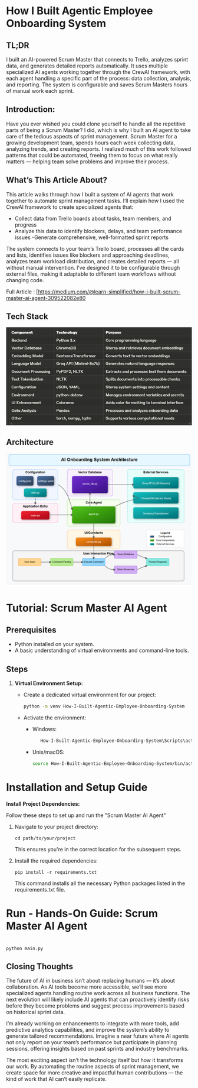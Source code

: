 # How I Built Agentic Employee Onboarding System

## TL;DR
I built an AI-powered Scrum Master that connects to Trello, analyzes sprint data, and generates detailed reports automatically. It uses multiple specialized AI agents working together through the CrewAI framework, with each agent handling a specific part of the process: data collection, analysis, and reporting. The system is configurable and saves Scrum Masters hours of manual work each sprint.

## Introduction:
Have you ever wished you could clone yourself to handle all the repetitive parts of being a Scrum Master? I did, which is why I built an AI agent to take care of the tedious aspects of sprint management. Scrum Master for a growing development team, spends hours each week collecting data, analyzing trends, and creating reports. I realized much of this work followed patterns that could be automated, freeing them to focus on what really matters — helping team solve problems and improve their process.

## What’s This Article About?
This article walks through how I built a system of AI agents that work together to automate sprint management tasks. I’ll explain how I used the CrewAI framework to create specialized agents that:

- Collect data from Trello boards about tasks, team members, and progress
- Analyze this data to identify blockers, delays, and team performance issues
-Generate comprehensive, well-formatted sprint reports

The system connects to your team’s Trello board, processes all the cards and lists, identifies issues like blockers and approaching deadlines, analyzes team workload distribution, and creates detailed reports — all without manual intervention. I’ve designed it to be configurable through external files, making it adaptable to different team workflows without changing code.

Full Article : [https://medium.com/@learn-simplified/how-i-built-scrum-master-ai-agent-309522082e80


## Tech Stack  

![Design Diagram](design_docs/tech_stack.png)


## Architecture

![Design Diagram](design_docs/design.png)


# Tutorial: Scrum Master AI Agent

## Prerequisites
- Python installed on your system.
- A basic understanding of virtual environments and command-line tools.

## Steps

1. **Virtual Environment Setup:**
   - Create a dedicated virtual environment for our project:
   
     ```bash
     python -m venv How-I-Built-Agentic-Employee-Onboarding-System
     ```
   - Activate the environment:
   
     - Windows:
       ```bash
          How-I-Built-Agentic-Employee-Onboarding-System\Scripts\activate        
       ```
     - Unix/macOS:
       ```bash
       source How-I-Built-Agentic-Employee-Onboarding-System/bin/activate
       ```
   

# Installation and Setup Guide

**Install Project Dependencies:**

Follow these steps to set up and run the  "Scrum Master AI Agent"

1. Navigate to your project directory:
   ```
   cd path/to/your/project
   ```
   This ensures you're in the correct location for the subsequent steps.

2. Install the required dependencies:
   ```
   pip install -r requirements.txt   
   ```
   This command installs all the necessary Python packages listed in the requirements.txt file.


# Run - Hands-On Guide: Scrum Master AI Agent
  
   ```

   python main.py
   
   ```
   
## Closing Thoughts

The future of AI in business isn’t about replacing humans — it’s about collaboration. As AI tools become more accessible, we’ll see more specialized agents handling routine work across all business functions. The next evolution will likely include AI agents that can proactively identify risks before they become problems and suggest process improvements based on historical sprint data.

I’m already working on enhancements to integrate with more tools, add predictive analytics capabilities, and improve the system’s ability to generate tailored recommendations. Imagine a near future where AI agents not only report on your team’s performance but participate in planning sessions, offering insights based on past sprints and industry benchmarks.

The most exciting aspect isn’t the technology itself but how it transforms our work. By automating the routine aspects of sprint management, we create space for more creative and impactful human contributions — the kind of work that AI can’t easily replicate.